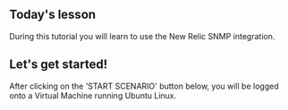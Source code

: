 ## Today's lesson
During this tutorial you will learn to use the New Relic SNMP integration.

## Let's get started!
After clicking on the 'START SCENARIO' button below, you will be logged onto a Virtual Machine running Ubuntu Linux.